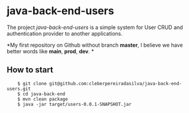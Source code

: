 
# java-back-end-users

The project *java-back-end-users* is a simple system for User CRUD and authentication provider to another applications.

*My first repository on Github without branch **master**, I believe we have better words like **main**, **prod**, **dev**. *


## How to start
```
	$ git clone git@github.com:cleberpereiradasilva/java-back-end-users.git
	$ cd java-back-end
	$ mvn clean package
	$ java -jar target/users-0.0.1-SNAPSHOT.jar

```




